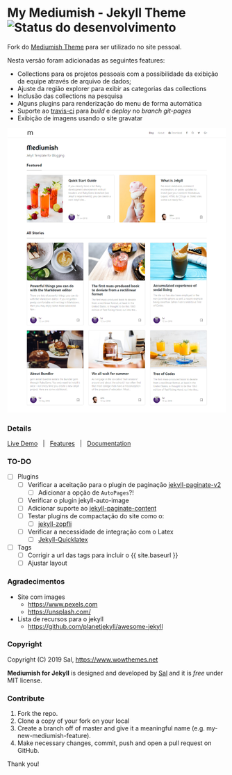 # My Mediumish - Jekyll Theme ![Status do desenvolvimento](https://travis-ci.com/frchico/mediumish-theme-jekyll.svg?branch=desenv)

Fork do [Mediumish Theme](https://github.com/wowthemesnet/mediumish-theme-jekyll) para ser utilizado no site pessoal.

Nesta versão foram adicionadas as seguintes features:

- Collections para os projetos pessoais com a possibilidade da exibição da equipe através de arquivo de dados;
- Ajuste da região explorer para exibir as categorias das collections
- Inclusão das collections na pesquisa
- Alguns plugins para renderização do menu de forma automática
- Suporte ao [travis-ci](https://travis-ci.com/) para *build* e *deploy* no *branch git-pages*
- Exibição de imagens usando o site gravatar
  
![mediumish](assets/images/mediumish-jekyll-template.png)

### Details

[Live Demo](https://frchico.github.io/mediumish-theme-jekyll/) &nbsp; | &nbsp; [Features](https://wowthemesnet.github.io/mediumish-theme-jekyll/about#features) &nbsp; |  &nbsp; [Documentation](https://wowthemesnet.github.io/mediumish-theme-jekyll/about#usingmediumish)

### TO-DO
  - [ ] Plugins
    - [ ] Verificar a aceitação para o plugin de paginação [jekyll-paginate-v2](https://github.com/sverrirs/jekyll-paginate-v2)  
      - [ ] Adicionar a opção de `AutoPages`?!
    - [ ] Verificar o plugin jekyll-auto-image
    - [ ] Adicionar suporte ao [jekyll-paginate-content](https://github.com/ibrado/jekyll-paginate-content)
    - [ ] Testar plugins de compactação do site como o:
      - [ ] [jekyll-zopfli](https://github.com/philnash/jekyll-zopfli)
    - [ ] Verificar a necessidade de integração com o Latex
      - [ ] [Jekyll-Quicklatex](https://github.com/DreamAndDead/jekyll-quicklatex)
- [ ] Tags
  - [ ] Corrigir a url das tags para incluir o {{ site.baseurl }}
  - [ ] Ajustar layout

### Agradecimentos

- Site com images
  - https://www.pexels.com
  - https://unsplash.com/
- Lista de recursos para o jekyll
  - https://github.com/planetjekyll/awesome-jekyll

### Copyright

Copyright (C) 2019 Sal, https://www.wowthemes.net

**Mediumish for Jekyll** is designed and developed by [Sal](https://www.wowthemes.net) and it is *free* under MIT license.

### Contribute

1. Fork the repo.
2. Clone a copy of your fork on your local
3. Create a branch off of master and give it a meaningful name (e.g. my-new-mediumish-feature).
4. Make necessary changes, commit, push and open a pull request on GitHub.

Thank you!
